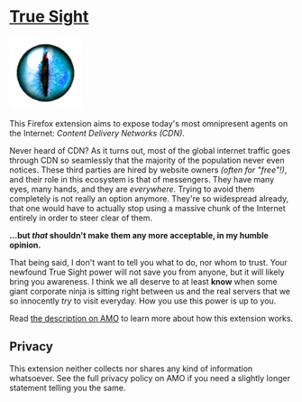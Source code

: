 [**True Sight**][1]
====================

[![badass cat iris](stuff/eye.png)][1]

This Firefox extension aims to expose today's most omnipresent agents on the Internet: *Content Delivery Networks (CDN)*.

Never heard of CDN? As it turns out, most of the global internet traffic goes through CDN so seamlessly that the majority of the population never even notices. These third parties are hired by website owners *(often for "free"!)*, and their role in this ecosystem is that of messengers. They have many eyes, many hands, and they are *everywhere*. Trying to avoid them completely is not really an option anymore. They're so widespread already, that one would have to actually stop using a massive chunk of the Internet entirely in order to steer clear of them.

**...but *that* shouldn't make them any more acceptable, in my humble opinion.**

That being said, I don't want to tell you what to do, nor whom to trust. Your newfound True Sight power will not save you from anyone, but it will likely bring you awareness. I think we all deserve to at least **know** when some giant corporate ninja is sitting right between us and the real servers that we so innocently *try* to visit everyday. How you use this power is up to you.

Read [the description on AMO][1] to learn more about how this extension works.


Privacy
--------

This extension neither collects nor shares any kind of information whatsoever. See the full privacy policy on AMO if you need a slightly longer statement telling you the same.


[1]: https://addons.mozilla.org/firefox/addon/detect-cloudflare-plus/
